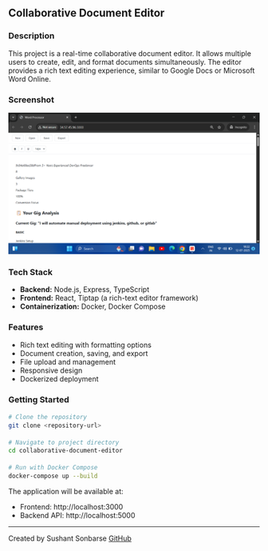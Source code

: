 ## Collaborative Document Editor

### Description

This project is a real-time collaborative document editor. It allows multiple users to create, edit, and format documents simultaneously. The editor provides a rich text editing experience, similar to Google Docs or Microsoft Word Online.

### Screenshot

![Demo Screenshot](screenshot/demo.png)

### Tech Stack

- **Backend:** Node.js, Express, TypeScript
- **Frontend:** React, Tiptap (a rich-text editor framework)
- **Containerization:** Docker, Docker Compose

### Features

- Rich text editing with formatting options
- Document creation, saving, and export
- File upload and management
- Responsive design
- Dockerized deployment

### Getting Started

```bash
# Clone the repository
git clone <repository-url>

# Navigate to project directory
cd collaborative-document-editor

# Run with Docker Compose
docker-compose up --build
```

The application will be available at:
- Frontend: http://localhost:3000
- Backend API: http://localhost:5000

---

Created by Sushant Sonbarse
[GitHub](https://github.com/sonbarse17)